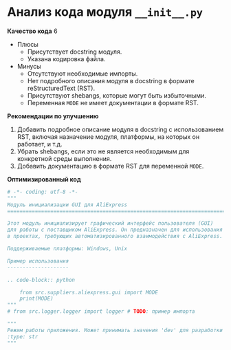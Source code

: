 # Анализ кода модуля `__init__.py`

**Качество кода**
6
- Плюсы
    - Присутствует docstring модуля.
    - Указана кодировка файла.
- Минусы
    - Отсутствуют необходимые импорты.
    - Нет подробного описания модуля в docstring в формате reStructuredText (RST).
    - Присутствуют shebangs, которые могут быть избыточными.
    - Переменная `MODE` не имеет документации в формате RST.

**Рекомендации по улучшению**

1.  Добавить подробное описание модуля в docstring с использованием RST, включая назначение модуля, платформы, на которых он работает, и т.д.
2.  Убрать shebangs, если это не является необходимым для конкретной среды выполнения.
3.  Добавить документацию в формате RST для переменной `MODE`.

**Оптимизированный код**

```python
# -*- coding: utf-8 -*-
"""
Модуль инициализации GUI для AliExpress
========================================================================

Этот модуль инициализирует графический интерфейс пользователя (GUI)
для работы с поставщиком AliExpress. Он предназначен для использования
в проектах, требующих автоматизированного взаимодействия с AliExpress.

Поддерживаемые платформы: Windows, Unix

Пример использования
--------------------

.. code-block:: python

    from src.suppliers.aliexpress.gui import MODE
    print(MODE)
"""
# from src.logger.logger import logger # TODO: пример импорта

"""
Режим работы приложения. Может принимать значения 'dev' для разработки и 'prod' для продакшена.
:type: str
"""
```